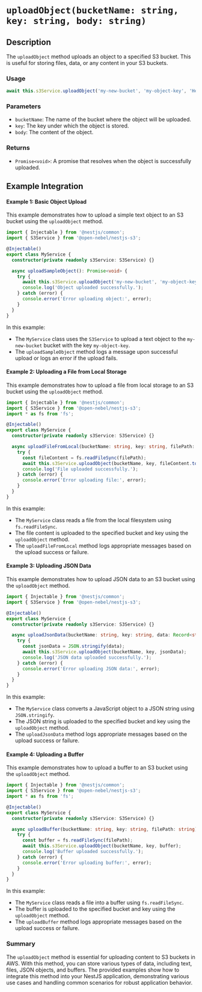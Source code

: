 # **`uploadObject(bucketName: string, key: string, body: string)`**

## Description

The `uploadObject` method uploads an object to a specified S3 bucket. This is useful for storing files, data, or any content in your S3 buckets.

### Usage

```typescript
await this.s3Service.uploadObject('my-new-bucket', 'my-object-key', 'Hello, world!');
```

### Parameters

- `bucketName`: The name of the bucket where the object will be uploaded.
- `key`: The key under which the object is stored.
- `body`: The content of the object.

### Returns

- `Promise<void>`: A promise that resolves when the object is successfully uploaded.

## Example Integration

#### Example 1: Basic Object Upload

This example demonstrates how to upload a simple text object to an S3 bucket using the `uploadObject` method.

```typescript
import { Injectable } from '@nestjs/common';
import { S3Service } from '@open-nebel/nestjs-s3';

@Injectable()
export class MyService {
  constructor(private readonly s3Service: S3Service) {}

  async uploadSampleObject(): Promise<void> {
    try {
      await this.s3Service.uploadObject('my-new-bucket', 'my-object-key.txt', 'Hello, world!');
      console.log('Object uploaded successfully.');
    } catch (error) {
      console.error('Error uploading object:', error);
    }
  }
}
```

In this example:
- The `MyService` class uses the `S3Service` to upload a text object to the `my-new-bucket` bucket with the key `my-object-key`.
- The `uploadSampleObject` method logs a message upon successful upload or logs an error if the upload fails.

#### Example 2: Uploading a File from Local Storage

This example demonstrates how to upload a file from local storage to an S3 bucket using the `uploadObject` method.

```typescript
import { Injectable } from '@nestjs/common';
import { S3Service } from '@open-nebel/nestjs-s3';
import * as fs from 'fs';

@Injectable()
export class MyService {
  constructor(private readonly s3Service: S3Service) {}

  async uploadFileFromLocal(bucketName: string, key: string, filePath: string): Promise<void> {
    try {
      const fileContent = fs.readFileSync(filePath);
      await this.s3Service.uploadObject(bucketName, key, fileContent.toString());
      console.log('File uploaded successfully.');
    } catch (error) {
      console.error('Error uploading file:', error);
    }
  }
}
```

In this example:
- The `MyService` class reads a file from the local filesystem using `fs.readFileSync`.
- The file content is uploaded to the specified bucket and key using the `uploadObject` method.
- The `uploadFileFromLocal` method logs appropriate messages based on the upload success or failure.

#### Example 3: Uploading JSON Data

This example demonstrates how to upload JSON data to an S3 bucket using the `uploadObject` method.

```typescript
import { Injectable } from '@nestjs/common';
import { S3Service } from '@open-nebel/nestjs-s3';

@Injectable()
export class MyService {
  constructor(private readonly s3Service: S3Service) {}

  async uploadJsonData(bucketName: string, key: string, data: Record<string, any>): Promise<void> {
    try {
      const jsonData = JSON.stringify(data);
      await this.s3Service.uploadObject(bucketName, key, jsonData);
      console.log('JSON data uploaded successfully.');
    } catch (error) {
      console.error('Error uploading JSON data:', error);
    }
  }
}
```

In this example:
- The `MyService` class converts a JavaScript object to a JSON string using `JSON.stringify`.
- The JSON string is uploaded to the specified bucket and key using the `uploadObject` method.
- The `uploadJsonData` method logs appropriate messages based on the upload success or failure.

#### Example 4: Uploading a Buffer

This example demonstrates how to upload a buffer to an S3 bucket using the `uploadObject` method.

```typescript
import { Injectable } from '@nestjs/common';
import { S3Service } from '@open-nebel/nestjs-s3';
import * as fs from 'fs';

@Injectable()
export class MyService {
  constructor(private readonly s3Service: S3Service) {}

  async uploadBuffer(bucketName: string, key: string, filePath: string): Promise<void> {
    try {
      const buffer = fs.readFileSync(filePath);
      await this.s3Service.uploadObject(bucketName, key, buffer);
      console.log('Buffer uploaded successfully.');
    } catch (error) {
      console.error('Error uploading buffer:', error);
    }
  }
}
```

In this example:
- The `MyService` class reads a file into a buffer using `fs.readFileSync`.
- The buffer is uploaded to the specified bucket and key using the `uploadObject` method.
- The `uploadBuffer` method logs appropriate messages based on the upload success or failure.

### Summary

The `uploadObject` method is essential for uploading content to S3 buckets in AWS. With this method, you can store various types of data, including text, files, JSON objects, and buffers. The provided examples show how to integrate this method into your NestJS application, demonstrating various use cases and handling common scenarios for robust application behavior.
